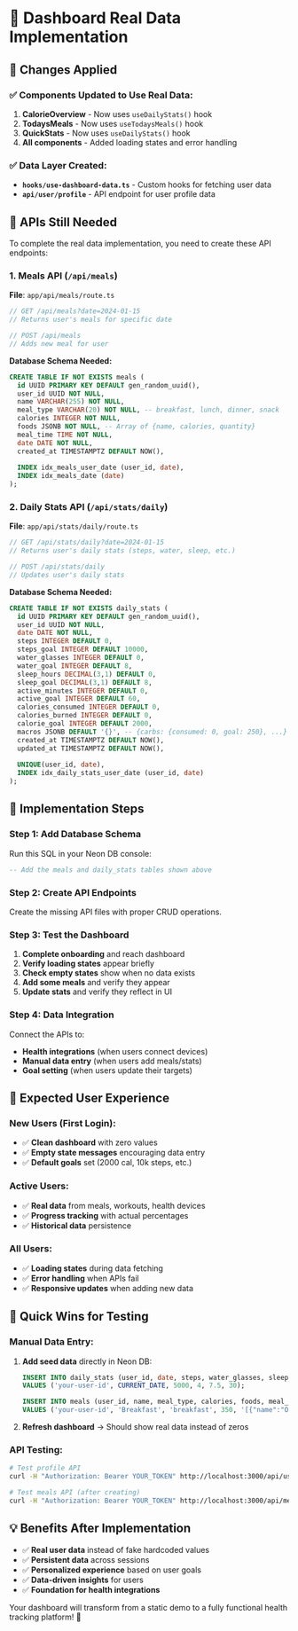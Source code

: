 # 🔄 Dashboard Real Data Implementation

## 🎯 **Changes Applied**

### **✅ Components Updated to Use Real Data:**
1. **CalorieOverview** - Now uses `useDailyStats()` hook
2. **TodaysMeals** - Now uses `useTodaysMeals()` hook  
3. **QuickStats** - Now uses `useDailyStats()` hook
4. **All components** - Added loading states and error handling

### **✅ Data Layer Created:**
- **`hooks/use-dashboard-data.ts`** - Custom hooks for fetching user data
- **`api/user/profile`** - API endpoint for user profile data

## 🚧 **APIs Still Needed**

To complete the real data implementation, you need to create these API endpoints:

### **1. Meals API** (`/api/meals`)
**File**: `app/api/meals/route.ts`

```typescript
// GET /api/meals?date=2024-01-15
// Returns user's meals for specific date

// POST /api/meals  
// Adds new meal for user
```

**Database Schema Needed:**
```sql
CREATE TABLE IF NOT EXISTS meals (
  id UUID PRIMARY KEY DEFAULT gen_random_uuid(),
  user_id UUID NOT NULL,
  name VARCHAR(255) NOT NULL,
  meal_type VARCHAR(20) NOT NULL, -- breakfast, lunch, dinner, snack
  calories INTEGER NOT NULL,
  foods JSONB NOT NULL, -- Array of {name, calories, quantity}
  meal_time TIME NOT NULL,
  date DATE NOT NULL,
  created_at TIMESTAMPTZ DEFAULT NOW(),
  
  INDEX idx_meals_user_date (user_id, date),
  INDEX idx_meals_date (date)
);
```

### **2. Daily Stats API** (`/api/stats/daily`)
**File**: `app/api/stats/daily/route.ts`

```typescript
// GET /api/stats/daily?date=2024-01-15
// Returns user's daily stats (steps, water, sleep, etc.)

// POST /api/stats/daily
// Updates user's daily stats
```

**Database Schema Needed:**
```sql
CREATE TABLE IF NOT EXISTS daily_stats (
  id UUID PRIMARY KEY DEFAULT gen_random_uuid(),
  user_id UUID NOT NULL,
  date DATE NOT NULL,
  steps INTEGER DEFAULT 0,
  steps_goal INTEGER DEFAULT 10000,
  water_glasses INTEGER DEFAULT 0,
  water_goal INTEGER DEFAULT 8,
  sleep_hours DECIMAL(3,1) DEFAULT 0,
  sleep_goal DECIMAL(3,1) DEFAULT 8,
  active_minutes INTEGER DEFAULT 0,
  active_goal INTEGER DEFAULT 60,
  calories_consumed INTEGER DEFAULT 0,
  calories_burned INTEGER DEFAULT 0,
  calorie_goal INTEGER DEFAULT 2000,
  macros JSONB DEFAULT '{}', -- {carbs: {consumed: 0, goal: 250}, ...}
  created_at TIMESTAMPTZ DEFAULT NOW(),
  updated_at TIMESTAMPTZ DEFAULT NOW(),
  
  UNIQUE(user_id, date),
  INDEX idx_daily_stats_user_date (user_id, date)
);
```

## 🔧 **Implementation Steps**

### **Step 1: Add Database Schema**
Run this SQL in your Neon DB console:

```sql
-- Add the meals and daily_stats tables shown above
```

### **Step 2: Create API Endpoints**
Create the missing API files with proper CRUD operations.

### **Step 3: Test the Dashboard**
1. **Complete onboarding** and reach dashboard
2. **Verify loading states** appear briefly
3. **Check empty states** show when no data exists
4. **Add some meals** and verify they appear
5. **Update stats** and verify they reflect in UI

### **Step 4: Data Integration**
Connect the APIs to:
- **Health integrations** (when users connect devices)
- **Manual data entry** (when users add meals/stats)
- **Goal setting** (when users update their targets)

## 🎯 **Expected User Experience**

### **New Users (First Login):**
- ✅ **Clean dashboard** with zero values
- ✅ **Empty state messages** encouraging data entry
- ✅ **Default goals** set (2000 cal, 10k steps, etc.)

### **Active Users:**
- ✅ **Real data** from meals, workouts, health devices
- ✅ **Progress tracking** with actual percentages
- ✅ **Historical data** persistence

### **All Users:**
- ✅ **Loading states** during data fetching
- ✅ **Error handling** when APIs fail
- ✅ **Responsive updates** when adding new data

## 🚀 **Quick Wins for Testing**

### **Manual Data Entry:**
1. **Add seed data** directly in Neon DB:
   ```sql
   INSERT INTO daily_stats (user_id, date, steps, water_glasses, sleep_hours, active_minutes)
   VALUES ('your-user-id', CURRENT_DATE, 5000, 4, 7.5, 30);
   
   INSERT INTO meals (user_id, name, meal_type, calories, foods, meal_time, date)
   VALUES ('your-user-id', 'Breakfast', 'breakfast', 350, '[{"name":"Oatmeal","calories":250,"quantity":"1 bowl"}]', '08:00', CURRENT_DATE);
   ```

2. **Refresh dashboard** → Should show real data instead of zeros

### **API Testing:**
```bash
# Test profile API
curl -H "Authorization: Bearer YOUR_TOKEN" http://localhost:3000/api/user/profile

# Test meals API (after creating)
curl -H "Authorization: Bearer YOUR_TOKEN" http://localhost:3000/api/meals?date=2024-01-15
```

## 💡 **Benefits After Implementation**

- ✅ **Real user data** instead of fake hardcoded values
- ✅ **Persistent data** across sessions  
- ✅ **Personalized experience** based on user goals
- ✅ **Data-driven insights** for users
- ✅ **Foundation for health integrations**

Your dashboard will transform from a static demo to a fully functional health tracking platform! 🎉
